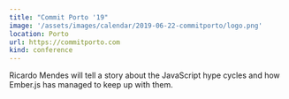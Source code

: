 ```yaml
---
title: "Commit Porto '19"
image: '/assets/images/calendar/2019-06-22-commitporto/logo.png'
location: Porto
url: https://commitporto.com
kind: conference
---
```


Ricardo Mendes will tell a story about the JavaScript hype cycles and how
Ember.js has managed to keep up with them.
